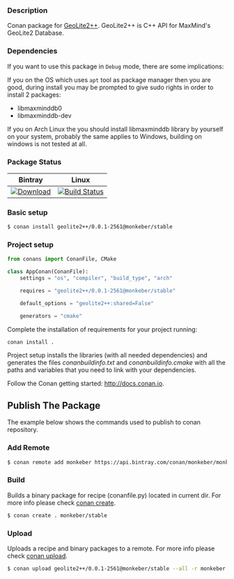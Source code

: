 ### Description

Conan package for [GeoLite2++](https://www.ccoderun.ca/GeoLite2PP/api/index.html).
GeoLite2++ is C++ API for MaxMind's GeoLite2 Database.

### Dependencies

If you want to use this package in `Debug` mode, there are some implications:

If you on the OS which uses `apt` tool as package manager then you are good, during install you may be prompted to give sudo rights in order to install 2 packages:
 - libmaxminddb0
 - libmaxminddb-dev

If you on Arch Linux the you should install libmaxminddb library by yourself on your system, probably the same applies to Windows, building on windows is not tested at all.

### Package Status

| Bintray | Linux |
|:-----------:|:-------------------:|
| [ ![Download](https://api.bintray.com/packages/monkeber/monkeber/geolite2%2B%2B%3Amonkeber/images/download.svg) ](https://bintray.com/monkeber/monkeber/geolite2%2B%2B%3Amonkeber/_latestVersion) | [![Build Status](https://travis-ci.org/monkeber/conan-geolite2pp.svg?branch=master)](https://travis-ci.org/monkeber/conan-geolite2pp)

### Basic setup

```bash
$ conan install geolite2++/0.0.1-2561@monkeber/stable
```

### Project setup

```py
from conans import ConanFile, CMake

class AppConan(ConanFile):
    settings = "os", "compiler", "build_type", "arch"

    requires = "geolite2++/0.0.1-2561@monkeber/stable"

    default_options = "geolite2++:shared=False"

    generators = "cmake"
```

Complete the installation of requirements for your project running:

```bash
conan install .
```

Project setup installs the libraries (with all needed dependencies) and generates
the files *conanbuildinfo.txt* and *conanbuildinfo.cmake*
with all the paths and variables that you need to link with your dependencies.

Follow the Conan getting started: http://docs.conan.io.

## Publish The Package

The example below shows the commands used to publish to conan repository.

### Add Remote

```bash
$ conan remote add monkeber https://api.bintray.com/conan/monkeber/monkeber 
```

### Build

Builds a binary package for recipe (conanfile.py) located in current dir. 
For more info please check [conan create](http://docs.conan.io/en/latest/reference/commands/creator/create.html#conan-create).

```bash
$ conan create . monkeber/stable
```

### Upload

Uploads a recipe and binary packages to a remote. 
For more info please check [conan upload](http://docs.conan.io/en/latest/reference/commands/creator/upload.html#conan-upload).

```bash
$ conan upload geolite2++/0.0.1-2561@monkeber/stable --all -r monkeber
```